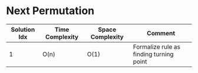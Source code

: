 # Next Permutation

| Solution Idx | Time Complexity | Space Complexity | Comment                                 |
| ------------ | --------------- | ---------------- | --------------------------------------- |
| 1            | O(n)            | O(1)             | Formalize rule as finding turning point |
